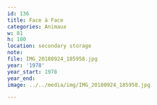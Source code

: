 ```yaml
---
id: 136
title: Face à Face
categories: Animaux
w: 81
h: 100
location: secondary storage
note:
file: IMG_20180924_185958.jpg
year: '1978'
year_start: 1978
year_end:
image: ../../media/img/IMG_20180924_185958.jpg

---
```

